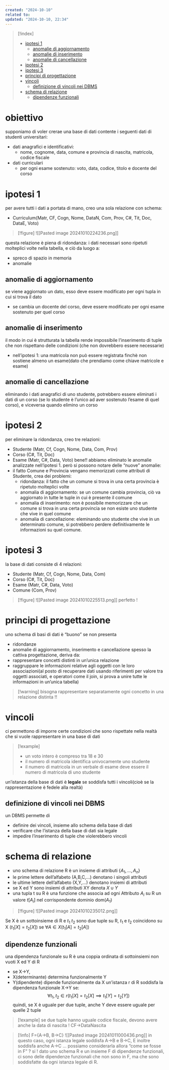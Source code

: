 ```yaml
---
created: "2024-10-10"
related to: 
updated: "2024-10-10, 22:34"
---
```

>[!index]
>
>- [ipotesi 1](#ipotesi%201)
>	- [anomalie di aggiornamento](#anomalie%20di%20aggiornamento)
>	- [anomalie di inserimento](#anomalie%20di%20inserimento)
>	- [anomalie di cancellazione](#anomalie%20di%20cancellazione)
>- [ipotesi 2](#ipotesi%202)
>- [ipotesi 3](#ipotesi%203)
>- [principi di progettazione](#principi%20di%20progettazione)
>- [vincoli](#vincoli)
>	- [definizione di vincoli nei DBMS](#definizione%20di%20vincoli%20nei%20DBMS)
>- [schema di relazione](#schema%20di%20relazione)
>	- [dipendenze funzionali](#dipendenze%20funzionali)
# obiettivo
supponiamo di voler crerae una base di dati contente i seguenti dati di studenti universitari:
- dati anagrafici e identificativi: 
	- nome, cognome, data, comune e provincia di nascita, matricola, codice fiscale
- dati curriculari
	- per ogni esame sostenuto: voto, data, codice, titolo e docente del corso
# ipotesi 1
per avere tutti i dati a portata di mano, creo una sola relazione con schema: 
- Curriculum(Matr, CF, Cogn, Nome, DataN, Com, Prov, C#, Tit, Doc, DataE, Voto)
>[!figure] ![[Pasted image 20241010224236.png]]

questa relazione è piena di ridondanza: i dati necessari sono ripetuti molteplici volte nella tabella, e ciò da luogo a:
- spreco di spazio in memoria
- anomalie
## anomalie di aggiornamento
se viene aggiornato un dato, esso deve essere modificato per ogni tupla in cui si trova il dato
- se cambia un docente del corso, deve essere modificato per ogni esame sostenuto per quel corso
## anomalie di inserimento
il modo in cui è strutturata la tabella rende impossibile l’inserimento di tuple che non rispettano delle condizioni (che non dovrebbero essere necessarie)
- nell’ipotesi 1: una matricola non può essere registrata finchè non sostiene almeno un esame(dato che prendiamo come chiave matricole e esame)
## anomalie di cancellazione
eliminando i dati anagrafici di uno studente, potrebbero essere eliminati i dati di un corso (se lo studente è l’unico ad aver sostenuto l’esame di quel corso), e viceversa quando elimino un corso
# ipotesi 2
per eliminare la ridondanza, creo tre relazioni:
- Studente (Matr, Cf, Cogn, Nome, Data, Com, Prov)
- Corso (C#, Tit, Doc)
- Esame (Matr, C#, Data, Voto)
bene!! abbiamo eliminato le anomalie analizzate nell’ipotesi 1. però si possono notare delle “nuove” anomalie:
- il fatto Comune e Provincia vengano memorizzati come attributi di Studente, crea dei problemi: 
	- ridondanza: il fatto che un comune si trova in una certa provincia è ripetuto molteplici volte
	- anomalia di aggiornamento: se un comune cambia provincia, ciò va aggiornato in tutte le tuple in cui è presente il comune
	- anomalia di inserimento: non è possibile memorizzare che un comune si trova in una certa provincia se non esiste uno studente che vive in quel comune
	- anomalia di cancellazione: eleminando uno studente che vive in un determinato comune, si potrebbero perdere definitivamente le informazioni su quel comune.
# ipotesi 3
la base di dati consiste di 4 relazioni:
- Studente (Matr, Cf, Cogn, Nome, Data, Com)
- Corso (C#, Tit, Doc)
- Esame (Matr, C#, Data, Voto)
- Comune (Com, Prov)
>[!figure]  ![[Pasted image 20241010225513.png]]
>perfetto !

# principi di progettazione
uno schema di basi di dati è “buono” se non presenta
- ridondanze
- anomalie di aggiornamento, inserimento e cancellazione
spesso la cattiva progettazione, deriva da:
- rappresentare concetti distinti in un’unica relazione
- raggruppare le informazioni relative agli oggetti con le loro associazioni(al posto di recuperare dati usando riferimenti per valore tra oggetti associati, e operatori come il join, si prova a unire tutte le informazioni in un’unica tabella)
>[!warning] bisogna rappresentare separatamente ogni concetto in una relazione distinta !!

# vincoli
 ci permettono di imporre certe condizioni che sono rispettate nella realtà che si vuole rappresentare in una base di dati
 >[!example]
 >- un voto intero è compreso tra 18 e 30
 >- il numero di matricola identifica univocamente uno studente
 >- il numero di matricola in un verbale di esame deve essere il numero di matricola di uno studente
 
 un’istanza della base di dati è **legale** se soddisfa tutti i vincoli(cioè se la rappresentazione è fedele alla realtà)
## definizione di vincoli nei DBMS
un DBMS permette di 
- definire dei vincoli, insieme allo schema della base di dati
- verificare che l’istanza della base di dati sia legale
- impedire l’inserimento di tuple che violerebbero vincoli
# schema di relazione
- uno schema di relazione R è un insieme di attributi {$A_{1},\dots,A_{n}$}
- le prime lettere dell’alfabeto (A,B,C,…) denotano i singoli attributi
- le ultime lettere dell’alfabeto (X,Y,…) denotano insiemi di attributi
- se X ed Y sono insiemi di attributi XY denota $X\cup Y$
- una tupla t su R è una funzione che associa ad ogni Attributo $A_{i}$ su R un valore $t[A_{i}]$ nel corrispondente dominio dom($A_{1}$)
>[!figure] ![[Pasted image 20241010235012.png]]


Se X è un sottoinsieme di R e $t_{1}$ $t_{2}$ sono due tuple su R, $t_{1}$ e $t_{2}$ coincidono su X ($t_{1}[X]=t_{2}[X]$) se $\forall A \in X (t_{1}[A]=t_{2}[A])$
## dipendenze funzionali
una dipendenza funzionale su R è una coppia ordinata di sottoinsiemi non vuoti X ed Y di R
- se X→Y, 
- X(determinante) determina funzionalmente Y
- Y(dipendente) dipende funzionalmente da X
un’istanza r di R soddisfa la dipendenza funzionale X→Y se:
$$\forall t_{1},t_{2}\in r(t_{1}[X]=t_{2}[X]\implies t_{1}[Y]=t_{2}[Y])$$
quindi, se X è uguale per due tuple, anche Y deve essere uguale per quelle 2 tuple
>[!example] 
>se due tuple hanno uguale codice fiscale, devono avere anche la data di nascita !
>CF→DataNascita

>[!info]
>F={A→B, B→C}
![[Pasted image 20241011000436.png]]
in questo caso, ogni istanza legale soddisfa A→B e B→C, E inoltre soddisfa anche A→C … possiamo considerarla allora “come se fosse in F” ?
si !
dato uno schema R e un insieme F di dipendenze funzionali, ci sono delle dipendenze funzionali che non sono in F, ma che sono soddisfatte da ogni istanza legale di R.